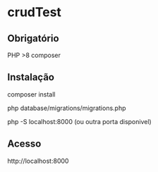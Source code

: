 # crudTest

## Obrigatório

PHP >8
composer

## Instalação

composer install

php database/migrations/migrations.php

php -S localhost:8000 (ou outra porta disponivel)

## Acesso

http://localhost:8000